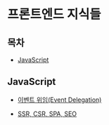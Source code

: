 # 프론트엔드 지식들

## 목차

* [JavaScript](#javascript)

## JavaScript

* [이벤트 위임(Event Delegation)](https://github.com/kangdari/FrontEnd/blob/master/Notes/javascript/EventDelegation.md)

* [SSR, CSR, SPA, SEO](https://github.com/kangdari/FrontEnd/blob/master/Notes/javascript/SSR,CSR,SPA,SEO.md)